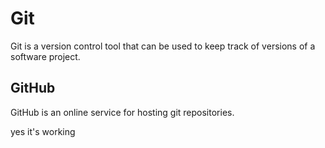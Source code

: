 # Git

Git is a version control tool that can be used to keep track of versions of a software project.

## GitHub

GitHub is an online service for hosting git repositories.

yes it's working
